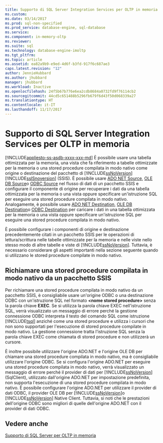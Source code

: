 ```yaml
---
title: Supporto di SQL Server Integration Services per OLTP in memoria | Microsoft Docs
ms.custom: 
ms.date: 03/14/2017
ms.prod: sql-non-specified
ms.prod_service: database-engine, sql-database
ms.service: 
ms.component: in-memory-oltp
ms.reviewer: 
ms.suite: sql
ms.technology: database-engine-imoltp
ms.tgt_pltfrm: 
ms.topic: article
ms.assetid: ea82a9b9-e9ed-4d6f-b3fd-917f6c687ae3
caps.latest.revision: "12"
author: JennieHubbard
ms.author: jhubbard
manager: jhubbard
ms.workload: Inactive
ms.openlocfilehash: 24f5b67b776e6ea2cdb8684a0732fd9f76114cb2
ms.sourcegitcommit: 44cd5c651488b5296fb679f6d43f50d068339a27
ms.translationtype: HT
ms.contentlocale: it-IT
ms.lasthandoff: 11/17/2017
---
```

# <a name="sql-server-integration-services-support-for-in-memory-oltp"></a>Supporto di SQL Server Integration Services per OLTP in memoria
[!INCLUDE[appliesto-ss-asdb-xxxx-xxx-md](../../includes/appliesto-ss-asdb-xxxx-xxx-md.md)] È possibile usare una tabella ottimizzata per la memoria, una vista che fa riferimento a tabelle ottimizzate per la memoria o una stored procedure compilata in modo nativo come origine o destinazione del pacchetto di [!INCLUDE[ssNoVersion](../../includes/ssnoversion-md.md)][!INCLUDE[ssISnoversion](../../includes/ssisnoversion-md.md)] (SSIS). È possibile usare [ADO NET Source](../../integration-services/data-flow/ado-net-source.md), [OLE DB Source](../../integration-services/data-flow/ole-db-source.md)o [ODBC Source](../../integration-services/data-flow/odbc-source.md) nel flusso di dati di un pacchetto SSIS e configurare il componente di origine per recuperare i dati da una tabella ottimizzata per la memoria o una vista oppure specificare un'istruzione SQL per eseguire una stored procedure compilata in modo nativo. Analogamente, è possibile usare [ADO NET Destination](../../integration-services/data-flow/ado-net-destination.md), [OLE DB Destination](../../integration-services/data-flow/ole-db-destination.md)o [ODBC Destination](../../integration-services/data-flow/odbc-destination.md) per caricare i dati in una tabella ottimizzata per la memoria o una vista oppure specificare un'istruzione SQL per eseguire una stored procedure compilata in modo nativo.  
  
 È possibile configurare i componenti di origine e destinazione precedentemente citati in un pacchetto SSIS per le operazioni di lettura/scrittura nelle tabelle ottimizzate per la memoria e nelle viste nello stesso modo di altre tabelle e viste di [!INCLUDE[ssNoVersion](../../includes/ssnoversion-md.md)]. Tuttavia, è necessario considerare gli aspetti importanti nella sezione seguente quando si utilizzano le stored procedure compilate in modo nativo.  
  
## <a name="invoking-a-natively-compiled-stored-procedure-from-an-ssis-package"></a>Richiamare una stored procedure compilata in modo nativo da un pacchetto SSIS  
 Per richiamare una stored procedure compilata in modo nativo da un pacchetto SSIS, è consigliabile usare un'origine ODBC o una destinazione ODBC con un'istruzione SQL nel formato **\<nome stored procedure>** senza la parola chiave **EXEC**. Se si utilizza la parola chiave EXEC nell'istruzione SQL, verrà visualizzato un messaggio di errore perché la gestione connessione ODBC interpreta il testo del comando SQL come istruzione [!INCLUDE[tsql](../../includes/tsql-md.md)] anziché come una stored procedure e utilizza i cursori che non sono supportati per l'esecuzione di stored procedure compilate in modo nativo. La gestione connessione tratta l'istruzione SQL senza la parola chiave EXEC come chiamata di stored procedure e non utilizzerà un cursore.  
  
 È inoltre possibile utilizzare l'origine ADO.NET e l'origine OLE DB per chiamare una stored procedure compilata in modo nativo, ma è consigliabile utilizzare l'origine ODBC. Se si configura l'origine ADO.NET per eseguire una stored procedure compilata in modo nativo, verrà visualizzato un messaggio di errore perché il provider di dati per [!INCLUDE[ssNoVersion](../../includes/ssnoversion-md.md)] (SqlClient), utilizzato dall'origine ADO.NET per impostazione predefinita, non supporta l'esecuzione di una stored procedure compilata in modo nativo. È possibile configurare l'origine ADO.NET per utilizzare il provider di dati ODBC, il provider OLE DB per [!INCLUDE[ssNoVersion](../../includes/ssnoversion-md.md)]o [!INCLUDE[ssNoVersion](../../includes/ssnoversion-md.md)] Native Client. Tuttavia, si noti che le prestazioni dell'origine ODBC sono migliori di quelle dell'origine ADO.NET con il provider di dati ODBC.  
  
## <a name="see-also"></a>Vedere anche  
 [Supporto di SQL Server per OLTP in memoria](../../relational-databases/in-memory-oltp/sql-server-support-for-in-memory-oltp.md)  
  
  
